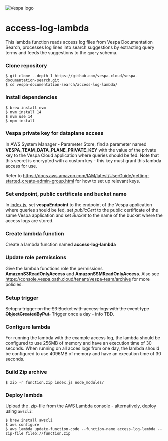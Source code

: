 <!-- Copyright Yahoo. Licensed under the terms of the Apache 2.0 license. See LICENSE in the project root. -->

![Vespa logo](https://vespa.ai/assets/vespa-logo-color.png)

# access-log-lambda

This lambda function reads access log files from Vespa Documentation Search,
processes log lines into search suggestions by extracting query terms
and feeds the suggestions to the `query` schema.


### Clone repository

    $ git clone --depth 1 https://github.com/vespa-cloud/vespa-documentation-search.git
    $ cd vespa-documentation-search/access-log-lambda/


### Install dependencies

    $ brew install nvm
    $ nvm install 14
    $ nvm use 14
    $ npm install


### Vespa private key for dataplane access

In AWS System Manager - Parameter Store, find a parameter named **VESPA_TEAM_DATA_PLANE_PRIVATE_KEY**
with the value of the private key to the Vespa Cloud application where queries should be fed.
Note that this secret is encrypted with a custom key -
this key must grant this lambda access for use.

Refer to <https://docs.aws.amazon.com/IAM/latest/UserGuide/getting-started_create-admin-group.html>
for how to set up relevant keys.


### Set endpoint, public certificate and bucket name
In [index.js](index.js), set **vespaEndpoint** to the endpoint of the Vespa application where queries should be fed, set *publicCert* to the public certificate of the same Vespa application and set *Bucket* to the name of the bucket where the access logs are stored.


### Create lambda function
Create a lambda function named **access-log-lambda**


### Update role permissions
Give the lambda functions role the permissions **AmazonS3ReadOnlyAccess** and **AmazonSSMReadOnlyAccess**.
Also see https://console.vespa.oath.cloud/tenant/vespa-team/archive for more policies.


### Setup trigger
~~Setup a trigger on the S3 Bucket with access logs with the event type **ObjectCreatedByPut**.~~
Trigger once a day - info TBD.


### Configure lambda
For running the lambda with the example access log,
the lambda should be configured to use 256MB of memory and have an execution time of 30 seconds.
When running on all acces logs from one day,
the lambda should be configured to use 4096MB of memory and have an execution time of 30 seconds.


### Build Zip archive

    $ zip -r function.zip index.js node_modules/


### Deploy lambda
Upload the .zip-file from the AWS Lambda console - alternatively, deploy using `awscli`:

    $ brew install awscli
    $ aws configure
    $ aws lambda update-function-code --function-name access-log-lambda --zip-file fileb://function.zip
